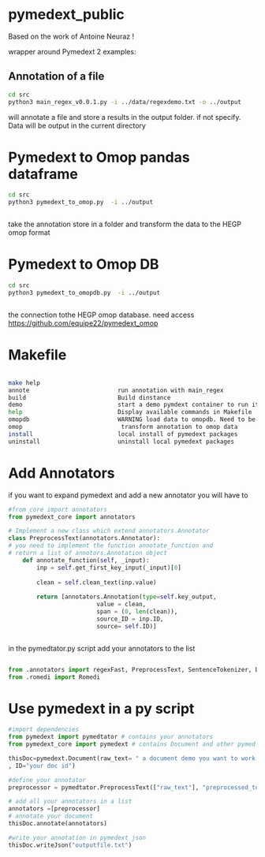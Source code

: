 # pymedext_public
Based on the work of Antoine Neuraz !

wrapper around Pymedext 2 examples:

## Annotation of a file

```bash
cd src
python3 main_regex_v0.0.1.py -i ../data/regexdemo.txt -o ../output 

```

will annotate a file and store a results in the output folder. if not specify. Data will be output in the current directory

# Pymedext to Omop pandas dataframe
```bash
cd src
python3 pymedext_to_omop.py  -i ../output 



```

take the annotation store in a folder and transform the data to the  HEGP omop format
# Pymedext to Omop DB
```bash
cd src
python3 pymedext_to_omopdb.py  -i ../output 



```


the connection tothe HEGP omop database. need access 	https://github.com/equipe22/pymedext_omop 

# Makefile

```bash

make help
annote                         run annotation with main_regex
build                          Build dinstance
demo                           start a demo pymdext container to run it
help                           Display available commands in Makefile
omopdb                         WARNING load data to omopdb. Need to be in the docker ( make demo)
omop                            transform annotation to omop data
install                        local install of pymedext packages
uninstall                      uninstall local pymedext packages

```

# Add Annotators
if you want to expand pymedext and add a new annotator you will have to 

```python 
#from core import annotators
from pymedext_core import annotators

# Implement a new class which extend annotators.Annotator
class PreprocessText(annotators.Annotator):
# you need to implement the function annotate_function and
# return a list of annotors.Annotation object
    def annotate_function(self, _input): 
        inp = self.get_first_key_input(_input)[0]
        
        clean = self.clean_text(inp.value)
        
        return [annotators.Annotation(type=self.key_output,
                         value = clean, 
                         span = (0, len(clean)),
                         source_ID = inp.ID,
                         source= self.ID)]



```
in the pymedtator.py script add your annotators to the list

```python

from .annotators import regexFast, PreprocessText, SentenceTokenizer, DictionaryCatcher, RomediCatcher, DoseCatcher
from .romedi import Romedi


```

# Use pymedext in a py script

``` python
#import dependencies
from pymedext import pymedtator # contains your annotators
from pymedext_core import pymedext # contains Document and other pymed connector object

thisDoc=pymedext.Document(raw_text= " a document demo you want to work with"
, ID="your doc id")

#define your annotator
preprocessor = pymedtator.PreprocessText(["raw_text"], "preprocessed_text", 'ProprocessText.v1')

# add all your annotators in a list
annotators =[preprocessor]
# annotate your document
thisDoc.annotate(annotators)

#write your annotation in pymedext json
thisDoc.writeJson("outputfile.txt")


```
